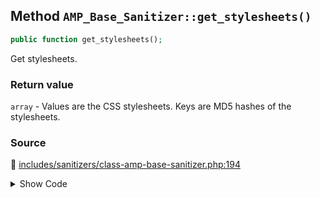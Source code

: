 ## Method `AMP_Base_Sanitizer::get_stylesheets()`

```php
public function get_stylesheets();
```

Get stylesheets.

### Return value

`array` - Values are the CSS stylesheets. Keys are MD5 hashes of the stylesheets.

### Source

:link: [includes/sanitizers/class-amp-base-sanitizer.php:194](../../includes/sanitizers/class-amp-base-sanitizer.php#L194-L204)

<details>
<summary>Show Code</summary>

```php
public function get_stylesheets() {
	$stylesheets = [];
	foreach ( $this->get_styles() as $selector => $properties ) {
		$stylesheet = sprintf( '%s { %s }', $selector, implode( '; ', $properties ) . ';' );
		$stylesheets[ md5( $stylesheet ) ] = $stylesheet;
	}
	return $stylesheets;
}
```

</details>

